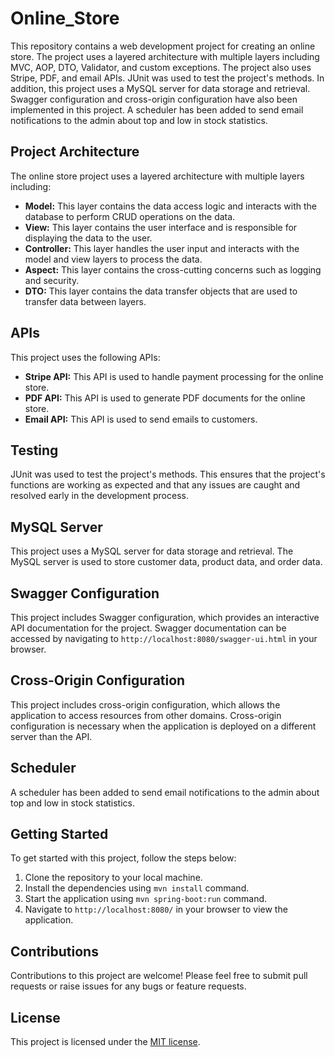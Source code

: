 # Online_Store

This repository contains a web development project for creating an online store. The project uses a layered architecture with multiple layers including MVC, AOP, DTO, Validator, and custom exceptions. The project also uses Stripe, PDF, and email APIs. JUnit was used to test the project's methods. In addition, this project uses a MySQL server for data storage and retrieval. Swagger configuration and cross-origin configuration have also been implemented in this project. A scheduler has been added to send email notifications to the admin about top and low in stock statistics.

## Project Architecture

The online store project uses a layered architecture with multiple layers including:

- **Model:** This layer contains the data access logic and interacts with the database to perform CRUD operations on the data.
- **View:** This layer contains the user interface and is responsible for displaying the data to the user.
- **Controller:** This layer handles the user input and interacts with the model and view layers to process the data.
- **Aspect:** This layer contains the cross-cutting concerns such as logging and security.
- **DTO:** This layer contains the data transfer objects that are used to transfer data between layers.

## APIs

This project uses the following APIs:

- **Stripe API:** This API is used to handle payment processing for the online store.
- **PDF API:** This API is used to generate PDF documents for the online store.
- **Email API:** This API is used to send emails to customers.

## Testing

JUnit was used to test the project's methods. This ensures that the project's functions are working as expected and that any issues are caught and resolved early in the development process.

## MySQL Server

This project uses a MySQL server for data storage and retrieval. The MySQL server is used to store customer data, product data, and order data.

## Swagger Configuration

This project includes Swagger configuration, which provides an interactive API documentation for the project. Swagger documentation can be accessed by navigating to `http://localhost:8080/swagger-ui.html` in your browser.

## Cross-Origin Configuration

This project includes cross-origin configuration, which allows the application to access resources from other domains. Cross-origin configuration is necessary when the application is deployed on a different server than the API.

## Scheduler

A scheduler has been added to send email notifications to the admin about top and low in stock statistics.

## Getting Started

To get started with this project, follow the steps below:

1. Clone the repository to your local machine.
2. Install the dependencies using `mvn install` command.
3. Start the application using `mvn spring-boot:run` command.
4. Navigate to `http://localhost:8080/` in your browser to view the application.

## Contributions

Contributions to this project are welcome! Please feel free to submit pull requests or raise issues for any bugs or feature requests.

## License

This project is licensed under the [MIT license](https://opensource.org/licenses/MIT).
